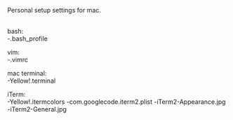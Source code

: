 Personal setup settings for mac.

<br />
bash:
<br />
-.bash_profile

vim:
<br />
-.vimrc

mac terminal:
<br />
-Yellow!.terminal

iTerm:
<br />
-Yellow!.itermcolors
-com.googlecode.iterm2.plist
-iTerm2-Appearance.jpg
-iTerm2-General.jpg
